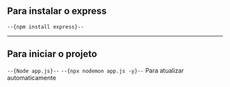 ## Para instalar o express

```--{npm install express}--```

<hr>

## Para iniciar o projeto

```--{Node app.js}--```
```--{npx nodemon app.js -y}--``` Para atualizar automaticamente
